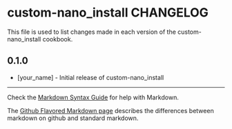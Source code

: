 custom-nano_install CHANGELOG
=============================

This file is used to list changes made in each version of the custom-nano_install cookbook.

0.1.0
-----
- [your_name] - Initial release of custom-nano_install

- - -
Check the [Markdown Syntax Guide](http://daringfireball.net/projects/markdown/syntax) for help with Markdown.

The [Github Flavored Markdown page](http://github.github.com/github-flavored-markdown/) describes the differences between markdown on github and standard markdown.
